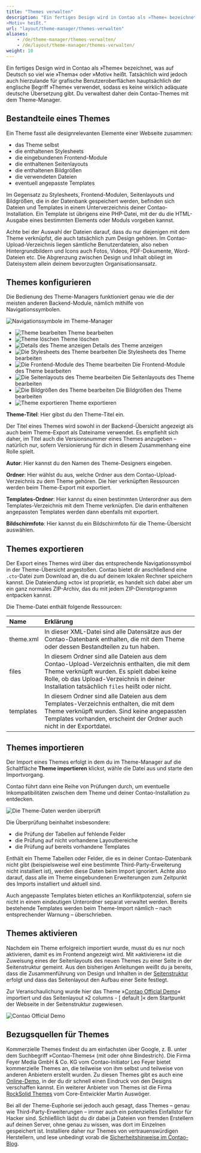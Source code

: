 ```yaml
---
title: "Themes verwalten"
description: "Ein fertiges Design wird in Contao als »Theme« bezeichnet, was auf Deutsch so viel wie »Thema« oder 
»Motiv« heißt."
url: "layout/theme-manager/themes-verwalten"
aliases:
    - /de/theme-manager/themes-verwalten/
    - /de/layout/theme-manager/themes-verwalten/
weight: 10
---
```


Ein fertiges Design wird in Contao als »Theme« bezeichnet, was auf Deutsch so viel wie »Thema« oder »Motiv« heißt. 
Tatsächlich wird jedoch auch hierzulande für grafische Benutzeroberflächen hauptsächlich der englische Begriff »Theme« 
verwendet, sodass es keine wirklich adäquate deutsche Übersetzung gibt. Du verwaltest daher dein Contao-Themes mit dem 
Theme-Manager.


## Bestandteile eines Themes

Ein Theme fasst alle designrelevanten Elemente einer Webseite zusammen:

- das Theme selbst
- die enthaltenen Stylesheets
- die eingebundenen Frontend-Module
- die enthaltenen Seitenlayouts
- die enthaltenen Bildgrößen
- die verwendeten Dateien
- eventuell angepasste Templates

Im Gegensatz zu Stylesheets, Frontend-Modulen, Seitenlayouts und Bildgrößen, die in der Datenbank gespeichert werden, 
befinden sich Dateien und Templates in einem Unterverzeichnis deiner Contao-Installation. Ein Template ist übrigens 
eine PHP-Datei, mit der du die HTML-Ausgabe eines bestimmten Elements oder Moduls vorgeben kannst.

Achte bei der Auswahl der Dateien darauf, dass du nur diejenigen mit dem Theme verknüpfst, die auch tatsächlich zum 
Design gehören. Im Contao-Upload-Verzeichnis liegen sämtliche Benutzerdateien, also neben Hintergrundbildern und Icons 
auch Fotos, Videos, PDF-Dokumente, Word-Dateien etc. Die Abgrenzung zwischen Design und Inhalt obliegt im Dateisystem 
allein deinem bevorzugten Organisationsansatz.


## Themes konfigurieren

Die Bedienung des Theme-Managers funktioniert genau wie die der meisten anderen Backend-Module, nämlich mithilfe von 
Navigationssymbolen.

![Navigationssymbole im Theme-Manager](/de/layout/theme-manager/images/de/navigationssymbole-im-theme-manager.png?classes=shadow)

- ![Theme bearbeiten](/de/icons/edit.svg?classes=icon) Theme bearbeiten
- ![Theme löschen](/de/icons/delete.svg?classes=icon) Theme löschen
- ![Details des Theme anzeigen](/de/icons/show.svg?classes=icon) Details des Theme anzeigen
- ![Die Stylesheets des Theme bearbeiten](/de/icons/css.svg?classes=icon) Die Stylesheets des Theme bearbeiten
- ![Die Frontend-Module des Theme bearbeiten](/de/icons/modules.svg?classes=icon) Die Frontend-Module des Theme 
bearbeiten
- ![Die Seitenlayouts des Theme bearbeiten](/de/icons/layout.svg?classes=icon) Die Seitenlayouts des Theme 
bearbeiten
- ![Die Bildgrößen des Theme bearbeiten](/de/icons/sizes.svg?classes=icon) Die Bildgrößen des Theme bearbeiten
- ![Theme exportieren](/de/icons/theme_export.svg?classes=icon) Theme exportieren

**Theme-Titel**: Hier gibst du den Theme-Titel ein.

Der Titel eines Themes wird sowohl in der Backend-Übersicht angezeigt als auch beim Theme-Export als Dateiname 
verwendet. Es empfiehlt sich daher, im Titel auch die Versionsnummer eines Themes anzugeben – natürlich nur, sofern 
Versionierung für dich in diesem Zusammenhang eine Rolle spielt.

**Autor**: Hier kannst du den Namen des Theme-Designers eingeben.

**Ordner**: Hier wählst du aus, welche Ordner aus dem Contao-Upload-Verzeichnis zu dem Theme gehören. Die hier 
verknüpften Ressourcen werden beim Theme-Export mit exportiert.

**Templates-Ordner**: Hier kannst du einen bestimmten Unterordner aus dem Templates-Verzeichnis mit dem Theme 
verknüpfen. Die darin enthaltenen angepassten Templates werden dann ebenfalls mit exportiert.

**Bildschirmfoto**: Hier kannst du ein Bildschirmfoto für die Theme-Übersicht auswählen.


## Themes exportieren

Der Export eines Themes wird über das entsprechende Navigationssymbol in der Theme-Übersicht angestoßen. Contao bietet 
dir anschließend eine `.cto`-Datei zum Download an, die du auf deinem lokalen Rechner speichern kannst. Die 
Dateiendung »cto« ist proprietär, es handelt sich dabei aber um ein ganz normales ZIP-Archiv, das du mit jedem 
ZIP-Dienstprogramm entpacken kannst.

Die Theme-Datei enthält folgende Ressourcen:

| Name       | Erklärung                                                                                           |
|:-----------|:----------------------------------------------------------------------------------------------------|
| theme.xml  | In dieser XML-Datei sind alle Datensätze aus der Contao-Datenbank enthalten, die mit dem Theme oder dessen Bestandteilen zu tun haben. |
| files      | In diesem Ordner sind alle Dateien aus dem Contao-Upload-Verzeichnis enthalten, die mit dem Theme verknüpft wurden. Es spielt dabei keine Rolle, ob das Upload-Verzeichnis in deiner Installation tatsächlich `files` heißt oder nicht. |
| templates  | In diesem Ordner sind alle Dateien aus dem Templates-Verzeichnis enthalten, die mit dem Theme verknüpft wurden. Sind keine angepassten Templates vorhanden, erscheint der Ordner auch nicht in der Exportdatei. |


## Themes importieren

Der Import eines Themes erfolgt in dem du im Theme-Manager auf die Schaltfläche **Theme importieren** klickst, wähle 
die Datei aus und starte den Importvorgang.

Contao führt dann eine Reihe von Prüfungen durch, um eventuelle Inkompatibilitäten zwischen dem Theme und deiner 
Contao-Installation zu entdecken.

![Die Theme-Daten werden überprüft](/de/layout/theme-manager/images/de/die-theme-daten-werden-ueberprueft.png?classes=shadow)

Die Überprüfung beinhaltet insbesondere:

- die Prüfung der Tabellen auf fehlende Felder
- die Prüfung auf nicht vorhandene Layoutbereiche
- die Prüfung auf bereits vorhandene Templates

Enthält ein Theme Tabellen oder Felder, die es in deiner Contao-Datenbank nicht gibt (beispielsweise weil eine 
bestimmte Third-Party-Erweiterung nicht installiert ist), werden diese Daten beim Import ignoriert. Achte also darauf, 
dass alle im Theme eingebundenen Erweiterungen zum Zeitpunkt des Imports installiert und aktuell sind.

Auch angepasste Templates bieten etliches an Konfliktpotenzial, sofern sie nicht in einem eindeutigen Unterordner 
separat verwaltet werden. Bereits bestehende Templates werden beim Theme-Import nämlich – nach entsprechender Warnung – 
überschrieben.


## Themes aktivieren

Nachdem ein Theme erfolgreich importiert wurde, musst du es nur noch aktivieren, damit es im Frontend angezeigt wird. 
Mit »aktivieren« ist die Zuweisung eines der Seitenlayouts des neuen Themes zu einer Seite in der Seitenstruktur 
gemeint. Aus den bisherigen Anleitungen weißt du ja bereits, dass die Zusammenführung von Design und Inhalten in der 
[Seitenstruktur](../../seitenstruktur/seiten-konfigurieren/#layout-einstellungen) erfolgt und dass das Seitenlayout den 
Aufbau einer Seite festlegt.

Zur Veranschaulichung wurde hier das Theme »[Contao Official Demo](https://packagist.org/packages/contao/official-demo)« 
importiert und das Seitenlayout »2 columns - [ default ]« dem Startpunkt der Webseite in der Seitenstruktur zugewiesen.

![Contao Official Demo](/de/layout/theme-manager/images/de/contao-official-demo.png?classes=shadow)


## Bezugsquellen für Themes

Kommerzielle Themes findest du am einfachsten über Google, z. B. unter dem Suchbegriff »Contao-Themes« (mit oder ohne 
Bindestrich). Die Firma Feyer Media GmbH & Co. KG vom Contao-Initiator Leo Feyer bietet kommerzielle Themes an, die 
teilweise von ihm selbst und teilweise von anderen Anbietern erstellt wurden. Zu diesen Themes gibt es auch eine 
[Online-Demo](https://themes.contao.org/de/), in der du dir schnell einen Eindruck von den Designs verschaffen kannst. 
Ein weiterer Anbieter von Themes ist die Firma [RockSolid Themes](https://rocksolidthemes.com/de/contao/themes) vom 
Core-Entwickler Martin Auswöger.

Bei all der Theme-Euphorie sei jedoch auch gesagt, dass Themes – genau wie Third-Party-Erweiterungen – immer auch ein 
potenzielles Einfallstor für Hacker sind. Schließlich lädst du dir dabei ja Dateien von fremden Erstellern auf deinen 
Server, ohne genau zu wissen, was dort im Einzelnen gespeichert ist. Installiere daher nur Themes von vertrauenswürdigen
Herstellern, und lese unbedingt vorab die 
[Sicherheitshinweise im Contao-Blog](https://contao.org/de/news/sicherheitshinweise-zu-contao-themes.html).
